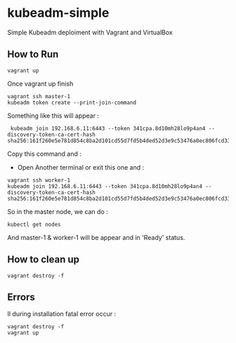 # kubeadm-simple
Simple Kubeadm deploiment with Vagrant and VirtualBox

## How to Run

```
vagrant up
```

Once vagrant up finish

```
vagrant ssh master-1
kubeadm token create --print-join-command
```

Something like this will appear :

```
 kubeadm join 192.168.6.11:6443 --token 341cpa.8d10mh28lo9p4an4 --discovery-token-ca-cert-hash sha256:161f260e5e781d854c8ba2d101cd55d7fd5b4ded52d3e9c53476a0ec806fcd33
```

Copy this command and : 

- Open Another terminal or exit this one and :

```
vagrant ssh worker-1
kubeadm join 192.168.6.11:6443 --token 341cpa.8d10mh28lo9p4an4 --discovery-token-ca-cert-hash sha256:161f260e5e781d854c8ba2d101cd55d7fd5b4ded52d3e9c53476a0ec806fcd33
```

So in the master node, we can do :

```
kubectl get nodes
```

And master-1 & worker-1 will be appear and in 'Ready' status.

## How to clean up

```
vagrant destroy -f
```

## Errors

Il during installation fatal error occur : 

```
vagrant destroy -f
vagrant up
```